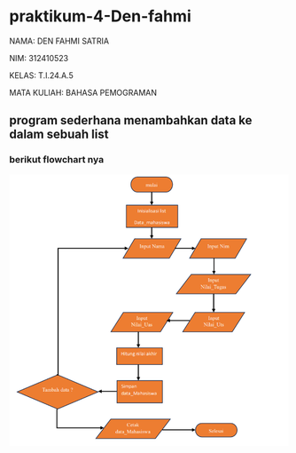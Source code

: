 # praktikum-4-Den-fahmi
NAMA: DEN FAHMI SATRIA <p>
NIM: 312410523 <p>
KELAS: T.I.24.A.5 <p>
MATA KULIAH: BAHASA PEMOGRAMAN <p>
## program sederhana menambahkan data ke dalam sebuah list 
### berikut flowchart nya
![gambar1](df1.png)
